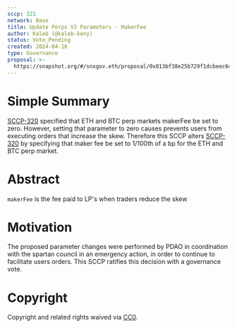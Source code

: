 ```yaml
---
sccp: 321
network: Base
title: Update Perps V3 Parameters - MakerFee
author: Kaleb (@kaleb-keny)
status: Vote_Pending
created: 2024-04-16
type: Governance
proposal: >-
  https://snapshot.org/#/snxgov.eth/proposal/0x813bf38e25b729f1dcbeec649a6959a60153113af34160b9469e6bc9ab4d8c55
---
```


# Simple Summary

[SCCP-320](https://sips.synthetix.io/sccp/sccp-320/) specified that ETH and BTC perp markets makerFee be set to zero. However, setting that parameter to zero causes prevents users from executing orders that increase the skew. Therefore this SCCP alters [SCCP-320](https://sips.synthetix.io/sccp/sccp-320/) by specifying that maker fee be set to 1/100th of a bp for the ETH and BTC perp market.

# Abstract

`makerFee` is the fee paid to LP's when traders reduce the skew

# Motivation

The proposed parameter changes were performed by PDAO in coordination with the spartan council in an emergency action, in order to continue to facilitate users orders. This SCCP ratifies this decision with a governance vote.

# Copyright

Copyright and related rights waived via [CC0](https://creativecommons.org/publicdomain/zero/1.0/).


